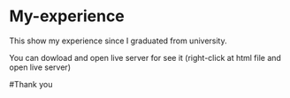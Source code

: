 # My-experience
This show my experience since I graduated from university.

You can dowload and open live server for see it (right-click at html file and open live server)

#Thank you
